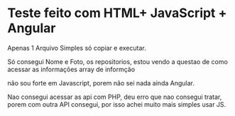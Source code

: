 <h1>Teste feito com HTML+  JavaScript + Angular </h1>

Apenas 1 Arquivo Simples só copiar e executar.

Só consegui Nome e Foto, os repositorios, estou vendo a questao de como acessar as informações array de informção

não sou forte em Javascript, porem não sei nada ainda Angular.

Nao consegui acessar as api com PHP, deu erro que nao consegui tratar, porem com outra API consegui, por isso achei muito mais simples usar JS.

